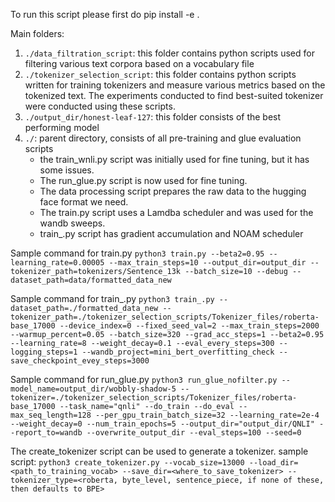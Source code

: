 To run this script please first do pip install -e .

Main folders:
1. `./data_filtration_script`: this folder contains python scripts used for filtering various text corpora based on a vocabulary file
2. `./tokenizer_selection_script`: this folder contains python scripts written for training tokenizers and measure various metrics based on the tokenized text. The experiments conducted to find best-suited tokenizer were conducted using these scripts.
3. `./output_dir/honest-leaf-127`: this folder consists of the best performing model
4. `./`: parent directory, consists of all pre-training and glue evaluation scripts
    - the train_wnli.py script was initially used for fine tuning, but it has some issues.
    - The run_glue.py script is now used for fine tuning.
    - The data processing script prepares the raw data to the hugging face format we need.
    - The train.py script uses a Lamdba scheduler and was used for the wandb sweeps.
    - train_.py script has gradient accumulation and NOAM scheduler


Sample command for train.py
`python3 train.py --beta2=0.95 --learning_rate=0.00005 --max_train_steps=10 --output_dir=output_dir --tokenizer_path=tokenizers/Sentence_13k --batch_size=10 --debug --dataset_path=data/formatted_data_new`

Sample command for train_.py
`python3 train_.py --dataset_path=./formatted_data_new --tokenizer_path=./tokenizer_selection_scripts/Tokenizer_files/roberta-base_17000 --device_index=0 --fixed_seed_val=2 --max_train_steps=2000 --warmup_percent=0.05 --batch_size=320 --grad_acc_steps=1 --beta2=0.95 --learning_rate=8 --weight_decay=0.1 --eval_every_steps=300 --logging_steps=1 --wandb_project=mini_bert_overfitting_check --save_checkpoint_evey_steps=3000`

Sample command for run_glue.py
`python3 run_glue_nofilter.py --model_name=output_dir/wobbly-shadow-5 --tokenizer=./tokenizer_selection_scripts/Tokenizer_files/roberta-base_17000 --task_name="qnli" --do_train --do_eval --max_seq_length=128 --per_gpu_train_batch_size=32 --learning_rate=2e-4 --weight_decay=0 --num_train_epochs=5 --output_dir="output_dir/QNLI" --report_to=wandb --overwrite_output_dir --eval_steps=100 --seed=0`


The create_tokenizer script can be used to generate a tokenizer.
sample script:
`python3 create_tokenizer.py --vocab_size=13000 --load_dir=<path_to_training_vocab> --save_dir=<where_to_save_tokenizer>
    --tokenizer_type=<roberta, byte_level, sentence_piece, if none of these, then defaults to BPE>`
